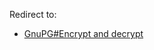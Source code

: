 Redirect to:

*   [GnuPG#Encrypt and decrypt](/index.php?title=GnuPG&redirect=no#Encrypt_and_decrypt "GnuPG")